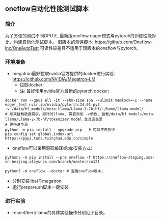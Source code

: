 ## oneflow自动化性能测试脚本
### 简介
为了方便的测试不同GPU下, 最新版oneflow eager模式与pytorch的训练性能对比，构建自动化测试脚本。
旧版本的测评脚本: https://github.com/Oneflow-Inc/OneAutoTest 可读性较差且不适用于现版本的oneflow与pytorch。

### 环境准备
* megatron最好拉取nvidia官方提供的docker进行实验: https://github.com/NVIDIA/Megatron-LM
  - 拉取docker:
  - 注: 最好使用nvidia官方最新的pytorch docker;
```shell
docker run --gpus all -it --shm-size 16G --ulimit memlock=-1 --name eager_test nvcr.io/nvidia/pytorch:24.01-py3
-v /data/hf_models/meta-llama/Llama-2-7b-hf/:/home/llama-model/
# 如果挂载数据需求，如针对llama, 需要添加 -v参数, 挂载/data/hf_models/meta-llama/Llama-2-7b-hf/tokenizer.model 至对应目录
# 更换清华源
python -m pip install --upgrade pip   # 可以不用执行
pip config set global.index-url https://pypi.tuna.tsinghua.edu.cn/simple
```
* oneflow可以采用源码编译或pip安装方式:
```shell
python3 -m pip install --pre oneflow -f https://oneflow-staging.oss-cn-beijing.aliyuncs.com/branch/master/cu121

python3 -m oneflow --doctor # 查看oneflow版本;
```
* 分别安装libai与megatron
* 运行prepare.sh脚本一键安装

### 进行实验
* resnet/bert/llama的具体实验操作分别见子目录。
